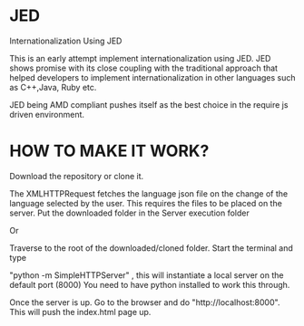 JED
===

Internationalization Using JED



This is an early attempt implement internationalization using JED. 
JED shows promise with its close coupling with the traditional approach that helped developers to implement internationalization 
in other languages such as C++,Java, Ruby etc. 


JED being AMD compliant pushes itself as the best choice in the require js driven environment. 


HOW TO MAKE IT WORK?
====================

Download the repository or clone it. 

The XMLHTTPRequest fetches the language json file on the change of the language selected by the user. This requires the files to be placed 
on the server. Put the downloaded folder in the Server execution folder 

Or

Traverse to the root of the downloaded/cloned folder. Start the terminal and type 

"python -m SimpleHTTPServer" , this will instantiate a local server on the default port (8000)
You need to have python installed to work this through.


Once the server is up. Go to the browser and do "http://localhost:8000".
This will push the index.html page up.
